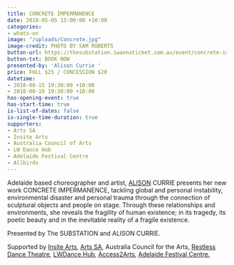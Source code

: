 ```yaml
---
title: CONCRETE IMPERMANENCE
date: 2018-05-05 15:00:00 +10:00
categories:
- whats-on
image: "/uploads/Concrete.jpg"
image-credit: PHOTO BY SAM ROBERTS
button-url: https://thesubstation.iwannaticket.com.au/event/concrete-impermanence-MTUyNzE
button-txt: BOOK NOW
presented-by: 'Alison Currie '
price: FULL $25 / CONCESSION $20
datetime:
- 2018-08-15 19:30:00 +10:00
- 2018-08-18 19:30:00 +10:00
has-opening-event: true
has-start-time: true
is-list-of-dates: false
is-single-time-duration: true
supporters:
- Arts SA
- Insite Arts
- Australia Council of Arts
- LW Dance Hub
- Adelaide Festival Centre
- Allbirds
---
```


Adelaide based choreographer and artist, [ALISON](www.alisoncurrie.com) CURRIE presents her new work CONCRETE IMPERMANENCE, tackling global and personal instability, environmental disaster and personal trauma through the connection of sculptural objects and people on stage. Through these relationships and environments, she reveals the fragility of human existence; in its tragedy, its poetic beauty and in the inevitable reality of a fragile existence.

Presented by The SUBSTATION and ALISON CURRIE.

Supported by [Insite Arts](http://insitearts.com.au/), [Arts SA](https://arts.sa.gov.au/), Australia Council for the Arts, [Restless Dance Theatre](http://restlessdance.org/), [LWDance Hub](https://www.lwd.com.au/), [Access2Arts](https://access2arts.org.au/), [Adelaide Festival Centre.](https://www.adelaidefestivalcentre.com.au/)